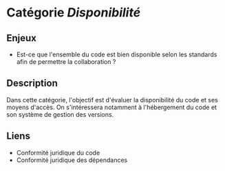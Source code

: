 # Catégorie *Disponibilité*

## Enjeux

- Est-ce que l'ensemble du code est bien disponible selon les standards afin de permettre la collaboration ?

## Description

Dans cette catégorie, l'objectif est d'évaluer la disponibilité du code et ses moyens d'accès.
On s'intéressera notamment à l'hébergement du code et son système de gestion des versions.

## Liens 

- Conformité juridique du code 
- Conformité juridique des dépendances
